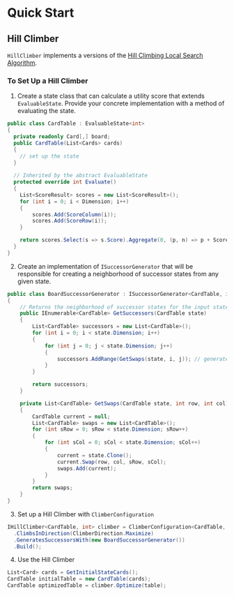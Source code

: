 # Quick Start
## Hill Climber

```HillClimber``` implements a versions of the [Hill Climbing Local Search Algorithm](https://en.wikipedia.org/wiki/Hill_climbing).

### To Set Up a Hill Climber

1. Create a state class that can calculate a utility score that extends ```EvaluableState```. Provide your concrete implementation with a method of evaluating the state.

```cs
public class CardTable : EvaluableState<int>
{
  private readonly Card[,] board;
  public CardTable(List<Cards> cards)
  {
    // set up the state
  }
   
  // Inherited by the abstract EvaluableState
  protected override int Evaluate()
  {
    List<ScoreResult> scores = new List<ScoreResult>();
    for (int i = 0; i < Dimension; i++)
    {
        scores.Add(ScoreColumn(i));
        scores.Add(ScoreRow(i));
    }

    return scores.Select(s => s.Score).Aggregate(0, (p, n) => p + ScoreConstants.GetPokerSquaresScore(n));
  }
}
```
2. Create an implementation of ```ISuccessorGenerator``` that will be responsible for creating a neighborhood of successor states from any given state.

```cs
public class BoardSuccessorGenerator : ISuccessorGenerator<CardTable, int>
{
    // Returns the neighborhood of successor states for the input state
    public IEnumerable<CardTable> GetSuccessors(CardTable state)
    {
        List<CardTable> successors = new List<CardTable>();
        for (int i = 0; i < state.Dimension; i++)
        {
            for (int j = 0; j < state.Dimension; j++)
            {
                successors.AddRange(GetSwaps(state, i, j)); // generates neighbors from board combinations
            }
        }

        return successors;
    }

    private List<CardTable> GetSwaps(CardTable state, int row, int col)
    {
        CardTable current = null;
        List<CardTable> swaps = new List<CardTable>();
        for (int sRow = 0; sRow < state.Dimension; sRow++)
        {
            for (int sCol = 0; sCol < state.Dimension; sCol++)
            {
                current = state.Clone();
                current.Swap(row, col, sRow, sCol);
                swaps.Add(current);
            }
        }
        return swaps;
    }
}
```

3. Set up a Hill Climber with ```ClimberConfiguration```

```cs
IHillClimber<CardTable, int> climber = ClimberConfiguration<CardTable, int>()
  .ClimbsInDirection(ClimberDirection.Maximize)
  .GeneratesSuccessorsWith(new BoardSuccessorGenerator())
  .Build();
```

4. Use the Hill Climber

```cs
List<Card> cards = GetInitialStateCards();
CardTable initialTable = new CardTable(cards);
CardTable optimizedTable = climber.Optimize(table);
```

